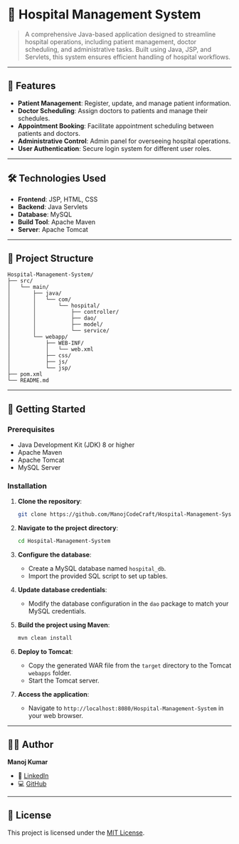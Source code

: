 # 🏥 Hospital Management System

> A comprehensive Java-based application designed to streamline hospital operations, including patient management, doctor scheduling, and administrative tasks. Built using Java, JSP, and Servlets, this system ensures efficient handling of hospital workflows.

---

## 📌 Features

- **Patient Management**: Register, update, and manage patient information.
- **Doctor Scheduling**: Assign doctors to patients and manage their schedules.
- **Appointment Booking**: Facilitate appointment scheduling between patients and doctors.
- **Administrative Control**: Admin panel for overseeing hospital operations.
- **User Authentication**: Secure login system for different user roles.

---

## 🛠️ Technologies Used

- **Frontend**: JSP, HTML, CSS
- **Backend**: Java Servlets
- **Database**: MySQL
- **Build Tool**: Apache Maven
- **Server**: Apache Tomcat

---

## 📁 Project Structure

```
Hospital-Management-System/
├── src/
│   └── main/
│       ├── java/
│       │   └── com/
│       │       └── hospital/
│       │           ├── controller/
│       │           ├── dao/
│       │           ├── model/
│       │           └── service/
│       └── webapp/
│           ├── WEB-INF/
│           │   └── web.xml
│           ├── css/
│           ├── js/
│           └── jsp/
├── pom.xml
└── README.md
```

---

## 🚀 Getting Started

### Prerequisites

- Java Development Kit (JDK) 8 or higher
- Apache Maven
- Apache Tomcat
- MySQL Server

### Installation

1. **Clone the repository**:

   ```bash
   git clone https://github.com/ManojCodeCraft/Hospital-Management-System.git
   ```

2. **Navigate to the project directory**:

   ```bash
   cd Hospital-Management-System
   ```

3. **Configure the database**:

   - Create a MySQL database named `hospital_db`.
   - Import the provided SQL script to set up tables.

4. **Update database credentials**:

   - Modify the database configuration in the `dao` package to match your MySQL credentials.

5. **Build the project using Maven**:

   ```bash
   mvn clean install
   ```

6. **Deploy to Tomcat**:

   - Copy the generated WAR file from the `target` directory to the Tomcat `webapps` folder.
   - Start the Tomcat server.

7. **Access the application**:

   - Navigate to `http://localhost:8080/Hospital-Management-System` in your web browser.

---

## 🧑‍💻 Author

**Manoj Kumar**
- 🔗 [LinkedIn](https://www.linkedin.com/in/manoj-kumar-a-21ab69258/)
- 💻 [GitHub](https://github.com/ManojCodeCraft)

---

## 📄 License

This project is licensed under the [MIT License](LICENSE).
